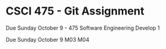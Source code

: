 # CSCI 475 - Git Assignment

Due Sunday October 9 - 475 Software Engineering
Develop 1

Due Sunday October 9
M03
M04

